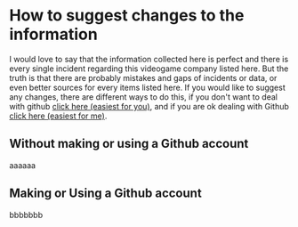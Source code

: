 # How to suggest changes to the information
I would love to say that the information collected here is perfect and there is every single incident regarding this videogame company listed here. But the truth is that there are probably mistakes and gaps of incidents or data, or even better sources for every items listed here. If you would like to suggest any changes, there are different ways to do this, if you don't want to deal with github [click here (easiest for you)](#without-making-or-using-a-github-account), and if you are ok dealing with Github [click here (easiest for me)](#making-or-using-a-github-account).


## Without making or using a Github account
aaaaaa

## Making or Using a Github account
bbbbbbb
